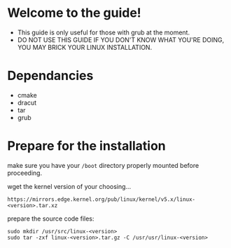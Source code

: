 # Welcome to the guide!

- This guide is only useful for those with grub at the moment.
- DO NOT USE THIS GUIDE IF YOU DON'T KNOW WHAT YOU'RE DOING, YOU MAY BRICK YOUR LINUX INSTALLATION.

# Dependancies

- cmake
- dracut
- tar
- grub

# Prepare for the installation

make sure you have your ```/boot``` directory properly mounted before proceeding.

wget the kernel version of your choosing...

```https://mirrors.edge.kernel.org/pub/linux/kernel/v5.x/linux-<version>.tar.xz```

prepare the source code files:

```
sudo mkdir /usr/src/linux-<version>
sudo tar -zxf linux-<version>.tar.gz -C /usr/usr/linux-<version>
```


